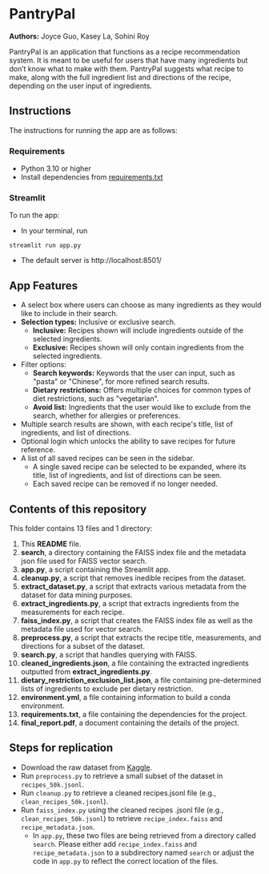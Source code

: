 # PantryPal

**Authors:** Joyce Guo, Kasey La, Sohini Roy

PantryPal is an application that functions as a recipe recommendation system. It is meant to be useful for users that
have many ingredients but don’t know what to make with them. PantryPal suggests what recipe to make, along with the
full ingredient list and directions of the recipe, depending on the user input of ingredients.

## Instructions

The instructions for running the app are as follows:

### Requirements

* Python 3.10 or higher
* Install dependencies from [requirements.txt](https://github.com/kla7/PantryPal/blob/main/requirements.txt)

### Streamlit

To run the app:
* In your terminal, run
```
streamlit run app.py
```

* The default server is http://localhost:8501/

## App Features

* A select box where users can choose as many ingredients as they would like to include in their search.
* **Selection types:** Inclusive or exclusive search.
  * **Inclusive:** Recipes shown will include ingredients outside of the selected ingredients. 
  * **Exclusive:** Recipes shown will only contain ingredients from the selected ingredients.
* Filter options:
  * **Search keywords:** Keywords that the user can input, such as "pasta" or "Chinese", for more refined search
  results.
  * **Dietary restrictions:** Offers multiple choices for common types of diet restrictions, such as "vegetarian".
  * **Avoid list:** Ingredients that the user would like to exclude from the search, whether for allergies or
  preferences.
* Multiple search results are shown, with each recipe's title, list of ingredients, and list of directions.
* Optional login which unlocks the ability to save recipes for future reference.
* A list of all saved recipes can be seen in the sidebar.
  * A single saved recipe can be selected to be expanded, where its title, list of ingredients, and list of directions
  can be seen.
  * Each saved recipe can be removed if no longer needed.

## Contents of this repository

This folder contains 13 files and 1 directory:

1. This **README** file.
2. **search**, a directory containing the FAISS index file and the metadata json file used for FAISS vector search. 
3. **app.py**, a script containing the Streamlit app.
4. **cleanup.py**, a script that removes inedible recipes from the dataset.
5. **extract_dataset.py**, a script that extracts various metadata from the dataset for data mining purposes.
6. **extract_ingredients.py**, a script that extracts ingredients from the measurements for each recipe.
7. **faiss_index.py**, a script that creates the FAISS index file as well as the metadata file used for vector search.
8. **preprocess.py**, a script that extracts the recipe title, measurements, and directions for a subset of the dataset.
9. **search.py**, a script that handles querying with FAISS.
10. **cleaned_ingredients.json**, a file containing the extracted ingredients outputted from **extract_ingredients.py**.
11. **dietary_restriction_exclusion_list.json**, a file containing pre-determined lists of ingredients to exclude per
dietary restriction.
12. **environment.yml**, a file containing information to build a conda environment.
13. **requirements.txt**, a file containing the dependencies for the project.
14. **final_report.pdf**, a document containing the details of the project.

## Steps for replication

* Download the raw dataset from [Kaggle](https://www.kaggle.com/datasets/paultimothymooney/recipenlg).
* Run `preprocess.py` to retrieve a small subset of the dataset in `recipes_50k.jsonl`.
* Run `cleanup.py` to retrieve a cleaned recipes.jsonl file (e.g., `clean_recipes_50k.jsonl`).
* Run `faiss_index.py` using the cleaned recipes .jsonl file (e.g., `clean_recipes_50k.jsonl`) to retrieve
`recipe_index.faiss` and `recipe_metadata.json`.
    * In `app.py`, these two files are being retrieved from a directory called `search`. Please either add
  `recipe_index.faiss` and `recipe_metadata.json` to a subdirectory named `search` or adjust the code in `app.py`
  to reflect the correct location of the files.
